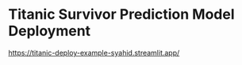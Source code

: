# Titanic Survivor Prediction Model Deployment

https://titanic-deploy-example-syahid.streamlit.app/

